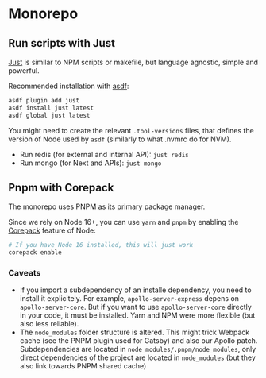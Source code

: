# Monorepo

## Run scripts with Just

[Just](https://github.com/casey/just) is similar to NPM scripts or makefile, but language agnostic, simple and powerful.

Recommended installation with [asdf](https://github.com/asdf-vm/asdf):

```sh
asdf plugin add just
asdf install just latest
asdf global just latest
```

You might need to create the relevant `.tool-versions` files, that defines the
version of Node used by `asdf` (similarly to what .nvmrc do for NVM).

- Run redis (for external and internal API): `just redis`
- Run mongo (for Next and APIs): `just mongo`

## Pnpm with Corepack

The monorepo uses PNPM as its primary package manager.

Since we rely on Node 16+, you can use `yarn` and `pnpm` by enabling the [Corepack](https://nodejs.org/api/corepack.html) feature of Node:

```sh
# If you have Node 16 installed, this will just work
corepack enable
```

### Caveats

- If you import a subdependency of an installe dependency, you need to install it explicitely. For example, `apollo-server-express` depens on `apollo-server-core`. But if you want to use `apollo-server-core` directly in your code, it must be installed. Yarn and NPM were more flexible (but also less reliable).
- The `node_modules` folder structure is altered. This might trick Webpack cache (see the PNPM plugin used for Gatsby) and also our Apollo patch. Subdependencies are located in `node_modules/.pnpm/node_modules`, only direct dependencies of the project are located in `node_modules` (but they also link towards PNPM shared cache)
